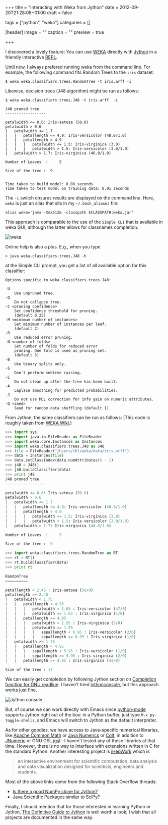 +++
title = "Interacting with Weka from Jython"
date = 2012-09-20T21:28:08+01:00
draft = false

tags = ["python", "weka"]
categories = []

[header]
image = ""
caption = ""
preview = true

+++

I discovered a lovely feature: You can use [WEKA](http://www.cs.waikato.ac.nz/ml/weka/) directly with [Jython](http://www.jython.org) in a friendly interactive [REPL](http://en.wikipedia.org/wiki/Read–eval–print_loop).

<!--more-->

Until now, I always prefered running weka from the command line. For example, the following command fits Random Trees to the `iris` dataset:

```
$ weka weka.classifiers.trees.RandomTree -t iris.arff -i
```

Likewise, decision trees (J48 algorithm) might be run as follows:

```
$ weka weka.classifiers.trees.J48 -t iris.arff  -i

J48 pruned tree
------------------

petalwidth <= 0.6: Iris-setosa (50.0)
petalwidth > 0.6
|   petalwidth <= 1.7
|   |   petallength <= 4.9: Iris-versicolor (48.0/1.0)
|   |   petallength > 4.9
|   |   |   petalwidth <= 1.5: Iris-virginica (3.0)
|   |   |   petalwidth > 1.5: Iris-versicolor (3.0/1.0)
|   petalwidth > 1.7: Iris-virginica (46.0/1.0)

Number of Leaves  :     5

Size of the tree :  9


Time taken to build model: 0.08 seconds
Time taken to test model on training data: 0.01 seconds
```

The `-i` switch ensures results are displayed on the command line. Here, `weka` is just an alias that sits in my `~/.bash_aliases` file:

```
alias weka='java -Xmx512m -classpath $CLASSPATH:weka.jar'
```

This approach is comparable to the use of the `Simple CLI` that is available in weka GUI, although the latter allows for classnames completion.

![weka](/img/20120920130015.png)

Online help is also a plus. E.g., when you type

```
> java weka.classifiers.trees.J48 -h
```

at the Simple CLI prompt, you get a list of all available option for this classifier:

```
Options specific to weka.classifiers.trees.J48:

-U
    Use unpruned tree.
-O
    Do not collapse tree.
-C <pruning confidence>
    Set confidence threshold for pruning.
    (default 0.25)
-M <minimum number of instances>
    Set minimum number of instances per leaf.
    (default 2)
-R
    Use reduced error pruning.
-N <number of folds>
    Set number of folds for reduced error
    pruning. One fold is used as pruning set.
    (default 3)
-B
    Use binary splits only.
-S
    Don't perform subtree raising.
-L
    Do not clean up after the tree has been built.
-A
    Laplace smoothing for predicted probabilities.
-J
    Do not use MDL correction for info gain on numeric attributes.
-Q <seed>
    Seed for random data shuffling (default 1).
```

From Jython, the same classifiers can be run as follows: (This code is roughly taken from [WEKA Wiki](http://weka.wikispaces.com).)

```python
>>> import sys
>>> import java.io.FileReader as FileReader
>>> import weka.core.Instances as Instances
>>> import weka.classifiers.trees.J48 as J48
>>> file = FileReader("/Users/chl/weka/data/iris.arff")
>>> data = Instances(file)
>>> data.setClassIndex(data.numAttributes() - 1)
>>> j48 = J48()
>>> j48.buildClassifier(data)
>>> print j48
J48 pruned tree
------------------

petalwidth <= 0.6: Iris-setosa (50.0)
petalwidth > 0.6
|   petalwidth <= 1.7
|   |   petallength <= 4.9: Iris-versicolor (48.0/1.0)
|   |   petallength > 4.9
|   |   |   petalwidth <= 1.5: Iris-virginica (3.0)
|   |   |   petalwidth > 1.5: Iris-versicolor (3.0/1.0)
|   petalwidth > 1.7: Iris-virginica (46.0/1.0)

Number of Leaves  : 	5

Size of the tree : 	9

>>> import weka.classifiers.trees.RandomTree as RT
>>> rt = RT()
>>> rt.buildClassifier(data)
>>> print rt

RandomTree
==========

petallength < 2.45 : Iris-setosa (50/0)
petallength >= 2.45
|   petalwidth < 1.75
|   |   petallength < 4.95
|   |   |   petalwidth < 1.65 : Iris-versicolor (47/0)
|   |   |   petalwidth >= 1.65 : Iris-virginica (1/0)
|   |   petallength >= 4.95
|   |   |   petalwidth < 1.55 : Iris-virginica (3/0)
|   |   |   petalwidth >= 1.55
|   |   |   |   sepallength < 6.95 : Iris-versicolor (2/0)
|   |   |   |   sepallength >= 6.95 : Iris-virginica (1/0)
|   petalwidth >= 1.75
|   |   petallength < 4.85
|   |   |   sepallength < 5.95 : Iris-versicolor (1/0)
|   |   |   sepallength >= 5.95 : Iris-virginica (2/0)
|   |   petallength >= 4.85 : Iris-virginica (43/0)

Size of the tree : 17
```

We can easily get completion by following Jython section on [Completion function for GNU readline](http://www.jython.org/docs/library/rlcompleter.html). I haven't tried [jythonconsole](http://code.google.com/p/jythonconsole/), but this approach works just fine.

![Jython console](/img/20120920131911.png)

But, of course we can work directly with Emacs since [python-mode](http://www.emacswiki.org/emacs/?action=browse;oldid=PythonMode;id=PythonProgrammingInEmacs) supports Jython right out of the box: in a Python buffer, just type `M-x py-toggle-shells`, and Emacs will switch to Jython as the default interpreter.

As for other goodies, we have access to Java-specific numerical libraries, like [Apache Common Math](http://commons.apache.org/math/userguide/index.html) or [Java Numerics](http://math.nist.gov/javanumerics/) or [Colt](http://acs.lbl.gov/software/colt/), in addition to [JNumeric](http://jnumerical.sourceforge.net) or GNU GSL [jgsl](http://sourceforge.net/projects/jgsl/)--I haven't tested any of these libraries at that time. However, there is no way to interface with extensions written in C for the standard Python. Another interesting project is [jHepWork](http://jwork.org/jhepwork/) which is

> an interactive environment for scientific computation, data analysis and data visualization designed for scientists, engineers and students.

Most of the above links come from the following Stack Overflow threads:

- [Is there a good NumPy clone for Jython?](http://stackoverflow.com/q/316410/420055)
- [Java Scientific Packages similar to SciPy?](http://stackoverflow.com/q/482305/420055)

Finally, I should mention that for those interested in learning Python or Jython, [The Definitive Guide to Jython](http://www.jython.org/jythonbook/en/1.0/) is well worth a look; I wish that all projects are documented in the same way.
